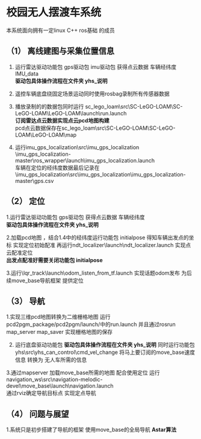 # 校园无人摆渡车系统  
  
本系统面向拥有一定linux C++ ros基础 的成员  
  
##  （1） 离线建图与采集位置信息  
1. 运行雷达驱动功能包 gps驱动包 imu驱动包 获得点云数据 车辆经纬度 IMU_data  
   **驱动包具体操作流程在文件夹 yhs_说明**  
     
2. 遥控车辆底盘绕固定场景运动同时使用rosbag录制所有传感器数据  
     
3. 播放录制的的数据包同时运行 sc_lego_loam\src\SC-LeGO-LOAM\SC-LeGO-LOAM\LeGO-LOAM\launch\run.launch  
   **订阅雷达点云数据实现点云pcd地图构建**  
   pcd点云数据保存在sc_lego_loam\src\SC-LeGO-LOAM\SC-LeGO-LOAM\LeGO-LOAM\map  
     
4. 运行imu_gps_localization\src\imu_gps_localization  
   \imu_gps_localization-master\ros_wrapper\launch\imu_gps_localization.launch  
   车辆在定位的经纬度数据最后记录在\imu_gps_localization\src\imu_gps_localization\imu_gps_localization-master\gps.csv
  
##  （2） 定位  
1.运行雷达驱动功能包 gps驱动包 获得点云数据 车辆经纬度  
  **驱动包具体操作流程在文件夹 yhs_说明**  
  
2.加载pcd地图 ，结合1.4中的经纬度运行功能包 initialpose 得知车辆出发点的坐标 实现定位初始配准 再运行ndt_localizer\launch\ndt_localizer.launch 实现点云配准定位  
**出发点配准好需要关闭功能包 initialpose**  

3.运行\lqr_track\launch\odom_listen_from_tf.launch 实现话题odom发布 为后续move_base导航框架 提供定位  
  
 ##  （3） 导航  
1.实现三维pcd地图转换为二维栅格地图 运行pcd2pgm_package/pcd2pgm/launch/中的run.launch 并且通过rosrun map_server map_saver 实现栅格地图的保存  
  
2. 运行底盘驱动功能包 **驱动包具体操作流程在文件夹 yhs_说明**
   同时运行功能包yhs\src\yhs_can_control\cmd_vel_change 将马上要订阅的move_base速度信息 转换为 无人车所需的信息  
     
3.通过mapserver 加载move_base所需的地图 配合使用定位 运行navigation_ws\src\navigation-melodic-devel\move_base\launch\navigation.launch  
通过rviz确定导航目标点  实现定点导航
  
 ##  （4） 问题与展望  
 1.系统只是初步搭建了导航的框架 使用move_base的全局导航 **Astar算法**

